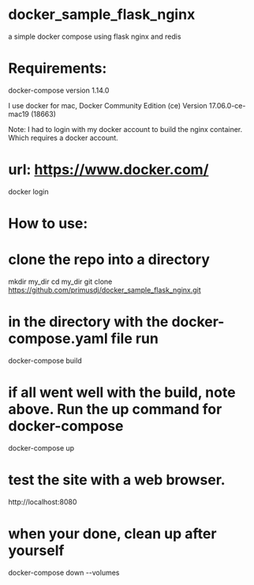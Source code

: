 # docker_sample_flask_nginx
a simple docker compose using flask nginx and redis

# Requirements:
docker-compose version 1.14.0

I use docker for mac, Docker Community Edition (ce)
Version 17.06.0-ce-mac19 (18663)
 
 Note: I had to login with my docker account to build the nginx container.  Which requires a docker account.
 # url: https://www.docker.com/
 docker login

# How to use:
 # clone the repo into a directory
 mkdir my_dir
 cd my_dir
 git clone https://github.com/primusdj/docker_sample_flask_nginx.git
 
 # in the directory with the docker-compose.yaml file run
 docker-compose build
 
 # if all went well with the build, note above.  Run the up command for docker-compose
 docker-compose up
 
 # test the site with a web browser.
 http://localhost:8080
 
 # when your done, clean up after yourself
 docker-compose down --volumes
